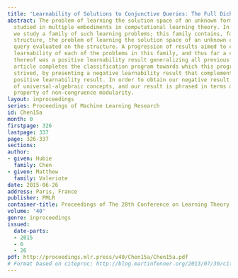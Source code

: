 ```yaml
---
title: 'Learnability of Solutions to Conjunctive Queries: The Full Dichotomy'
abstract: The problem of learning the solution space of an unknown formula has been
  studied in multiple embodiments in computational learning theory. In this article,
  we study a family of such learning problems; this family contains, for each relational
  structure, the problem of learning the solution space of an unknown conjunctive
  query evaluated on the structure. A progression of results aimed to classify the
  learnability of each of the problems in this family, and thus far a culmination
  thereof was a positive learnability result generalizing all previous ones. This
  article completes the classification program towards which this progression of results
  strived, by presenting a negative learnability result that complements the mentioned
  positive learnability result. In order to obtain our negative result, we make use
  of universal-algebraic concepts, and our result is phrased in terms of the varietal
  property of non-congruence modularity.
layout: inproceedings
series: Proceedings of Machine Learning Research
id: Chen15a
month: 0
firstpage: 326
lastpage: 337
page: 326-337
sections: 
author:
- given: Hubie
  family: Chen
- given: Matthew
  family: Valeriote
date: 2015-06-26
address: Paris, France
publisher: PMLR
container-title: Proceedings of The 28th Conference on Learning Theory
volume: '40'
genre: inproceedings
issued:
  date-parts:
  - 2015
  - 6
  - 26
pdf: http://proceedings.mlr.press/v40/Chen15a/Chen15a.pdf
# Format based on citeproc: http://blog.martinfenner.org/2013/07/30/citeproc-yaml-for-bibliographies/
---
```

